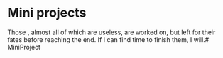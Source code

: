 # Mini projects

Those , almost all of which are useless, are worked on, but left for their fates before reaching the end.
If I can find time to finish them, I will.# MiniProject
